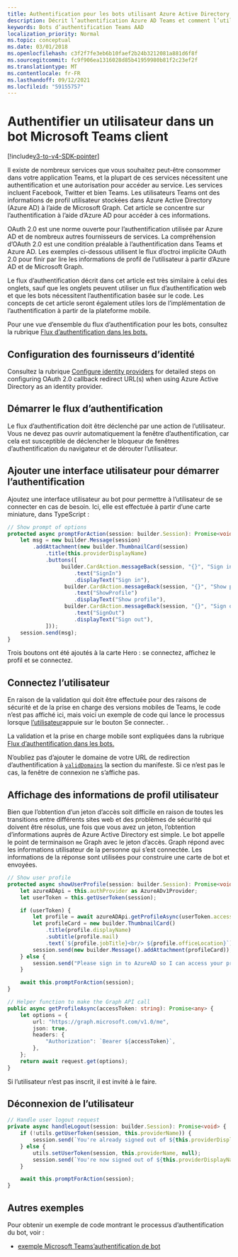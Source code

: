 ```yaml
---
title: Authentification pour les bots utilisant Azure Active Directory
description: Décrit l’authentification Azure AD Teams et comment l’utiliser dans vos bots
keywords: Bots d’authentification Teams AAD
localization_priority: Normal
ms.topic: conceptual
ms.date: 03/01/2018
ms.openlocfilehash: c3f2f7fe3eb6b10faef2b24b3212081a881d6f8f
ms.sourcegitcommit: fc9f906ea1316028d85b41959980b81f2c23ef2f
ms.translationtype: MT
ms.contentlocale: fr-FR
ms.lasthandoff: 09/12/2021
ms.locfileid: "59155757"
---
```

# <a name="authenticate-a-user-in-a-microsoft-teams-bot"></a>Authentifier un utilisateur dans un bot Microsoft Teams client

[!include[v3-to-v4-SDK-pointer](~/includes/v3-to-v4-pointer-bots.md)]

Il existe de nombreux services que vous souhaitez peut-être consommer dans votre application Teams, et la plupart de ces services nécessitent une authentification et une autorisation pour accéder au service. Les services incluent Facebook, Twitter et bien Teams. Les utilisateurs Teams ont des informations de profil utilisateur stockées dans Azure Active Directory (Azure AD) à l’aide de Microsoft Graph. Cet article se concentre sur l’authentification à l’aide d’Azure AD pour accéder à ces informations.

OAuth 2.0 est une norme ouverte pour l’authentification utilisée par Azure AD et de nombreux autres fournisseurs de services. La compréhension d’OAuth 2.0 est une condition préalable à l’authentification dans Teams et Azure AD. Les exemples ci-dessous utilisent le flux d’octroi implicite OAuth 2.0 pour finir par lire les informations de profil de l’utilisateur à partir d’Azure AD et de Microsoft Graph.

Le flux d’authentification décrit dans cet article est très similaire à celui des onglets, sauf que les onglets peuvent utiliser un flux d’authentification web et que les bots nécessitent l’authentification basée sur le code. Les concepts de cet article seront également utiles lors de l’implémentation de l’authentification à partir de la plateforme mobile.

Pour une vue d’ensemble du flux d’authentification pour les bots, consultez la rubrique [Flux d’authentification dans les bots.](~/resources/bot-v3/bot-authentication/auth-flow-bot.md)

## <a name="configuring-identity-providers"></a>Configuration des fournisseurs d’identité

Consultez la rubrique [Configure identity providers](~/concepts/authentication/configure-identity-provider.md) for detailed steps on configuring OAuth 2.0 callback redirect URL(s) when using Azure Active Directory as an identity provider.

## <a name="initiate-authentication-flow"></a>Démarrer le flux d’authentification

Le flux d’authentification doit être déclenché par une action de l’utilisateur. Vous ne devez pas ouvrir automatiquement la fenêtre d’authentification, car cela est susceptible de déclencher le bloqueur de fenêtres d’authentification du navigateur et de dérouter l’utilisateur.

## <a name="add-ui-to-start-authentication"></a>Ajouter une interface utilisateur pour démarrer l’authentification

Ajoutez une interface utilisateur au bot pour permettre à l’utilisateur de se connecter en cas de besoin. Ici, elle est effectuée à partir d’une carte miniature, dans TypeScript :

```typescript
// Show prompt of options
protected async promptForAction(session: builder.Session): Promise<void> {
    let msg = new builder.Message(session)
        .addAttachment(new builder.ThumbnailCard(session)
            .title(this.providerDisplayName)
            .buttons([
                 builder.CardAction.messageBack(session, "{}", "Sign in")
                     .text("SignIn")
                     .displayText("Sign in"),
                  builder.CardAction.messageBack(session, "{}", "Show profile")
                     .text("ShowProfile")
                     .displayText("Show profile"),
                  builder.CardAction.messageBack(session, "{}", "Sign out")
                     .text("SignOut")
                     .displayText("Sign out"),
            ]));
    session.send(msg);
}
```

Trois boutons ont été ajoutés à la carte Hero : se connectez, affichez le profil et se connectez.

## <a name="sign-the-user-in"></a>Connectez l’utilisateur

En raison de la validation qui doit être effectuée pour des raisons de sécurité et de la prise en charge des versions mobiles de Teams, le code n’est pas affiché ici, mais voici un exemple de code qui lance le processus lorsque [l’utilisateur](https://github.com/OfficeDev/microsoft-teams-sample-auth-node/blob/e84020562d7c8b83f4a357a4a4d91298c5d2989d/src/dialogs/BaseIdentityDialog.ts#L154-L195)appuie sur le bouton Se connecter. .

La validation et la prise en charge mobile sont expliquées dans la rubrique [Flux d’authentification dans les bots.](~/resources/bot-v3/bot-authentication/auth-flow-bot.md)

N’oubliez pas d’ajouter le domaine de votre URL de redirection d’authentification à [`validDomains`](~/resources/schema/manifest-schema.md#validdomains) la section du manifeste. Si ce n’est pas le cas, la fenêtre de connexion ne s’affiche pas.

## <a name="showing-user-profile-information"></a>Affichage des informations de profil utilisateur

Bien que l’obtention d’un jeton d’accès soit difficile en raison de toutes les transitions entre différents sites web et des problèmes de sécurité qui doivent être résolus, une fois que vous avez un jeton, l’obtention d’informations auprès de Azure Active Directory est simple. Le bot appelle le point de terminaison `me` Graph avec le jeton d’accès. Graph répond avec les informations utilisateur de la personne qui s’est connectée. Les informations de la réponse sont utilisées pour construire une carte de bot et envoyées.

```typescript
// Show user profile
protected async showUserProfile(session: builder.Session): Promise<void> {
    let azureADApi = this.authProvider as AzureADv1Provider;
    let userToken = this.getUserToken(session);

    if (userToken) {
        let profile = await azureADApi.getProfileAsync(userToken.accessToken);
        let profileCard = new builder.ThumbnailCard()
            .title(profile.displayName)
            .subtitle(profile.mail)
            .text(`${profile.jobTitle}<br/> ${profile.officeLocation}`);
        session.send(new builder.Message().addAttachment(profileCard));
    } else {
        session.send("Please sign in to AzureAD so I can access your profile.");
    }

    await this.promptForAction(session);
}

// Helper function to make the Graph API call
public async getProfileAsync(accessToken: string): Promise<any> {
    let options = {
        url: "https://graph.microsoft.com/v1.0/me",
        json: true,
        headers: {
            "Authorization": `Bearer ${accessToken}`,
        },
    };
    return await request.get(options);
}
```

Si l’utilisateur n’est pas inscrit, il est invité à le faire.

## <a name="sign-the-user-out"></a>Déconnexion de l’utilisateur

```typescript
// Handle user logout request
private async handleLogout(session: builder.Session): Promise<void> {
    if (!utils.getUserToken(session, this.providerName)) {
        session.send(`You're already signed out of ${this.providerDisplayName}.`);
    } else {
        utils.setUserToken(session, this.providerName, null);
        session.send(`You're now signed out of ${this.providerDisplayName}.`);
    }

    await this.promptForAction(session);
}
```

## <a name="other-samples"></a>Autres exemples

Pour obtenir un exemple de code montrant le processus d’authentification du bot, voir :

* [exemple Microsoft Teams’authentification de bot](https://github.com/OfficeDev/microsoft-teams-sample-auth-node)
